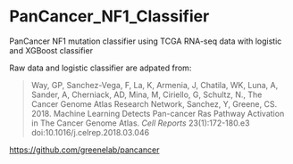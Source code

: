 # PanCancer_NF1_Classifier
PanCancer NF1 mutation classifier using TCGA RNA-seq data with logistic and XGBoost classifier

Raw data and logistic classifier are adpated from:
> Way, GP, Sanchez-Vega, F, La, K, Armenia, J, Chatila, WK, Luna, A, Sander, A, Cherniack, AD, Mina, M, Ciriello, G, Schultz, N.,
The Cancer Genome Atlas Research Network, Sanchez, Y, Greene, CS. 2018.
Machine Learning Detects Pan-cancer Ras Pathway Activation in The Cancer Genome Atlas.
_Cell Reports_ 23(1):172-180.e3 doi:10.1016/j.celrep.2018.03.046

https://github.com/greenelab/pancancer
